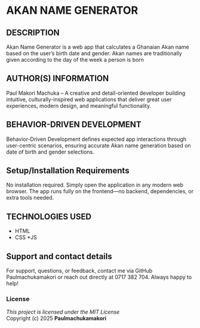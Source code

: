 # AKAN NAME GENERATOR

## DESCRIPTION 
Akan Name Generator is a web app that calculates a Ghanaian Akan name based on the user’s birth date and gender. Akan names are traditionally given according to the day of the week a person is born
  
## AUTHOR(S) INFORMATION
  Paul Makori Machuka – A creative and detail-oriented developer building intuitive, culturally-inspired web applications that deliver great user experiences, modern design, and meaningful functionality.

## BEHAVIOR-DRIVEN DEVELOPMENT
Behavior-Driven Development defines expected app interactions through user-centric scenarios, ensuring accurate Akan name generation based on date of birth and gender selections.

## Setup/Installation Requirements
No installation required. Simply open the application in any modern web browser. The app runs fully on the frontend—no backend, dependencies, or extra tools needed.

## TECHNOLOGIES USED
* HTML
* CSS
*JS

## Support and contact details
For support, questions, or feedback, contact me via GitHub Paulmachukamakori or reach out directly at 0717 382 704. Always happy to help!

### License
*This project is licensed under the MIT License*  
Copyright (c) 2025 **Paulmachukamakori**


